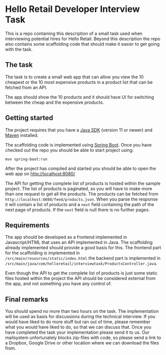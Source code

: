 # Hello Retail Developer Interview Task

This is a repo containing this description of a small task used when interviewing potential hires for Hello Retail. Beyond this description the repo also contains some scaffolding code that should make it easier to get going with the task.

## The task

The task is to create a small web app that can allow you view the 10 cheapest or the 10 most expensive products in a product list that can be fetched from an API. 

The app should show the 10 products and it should have UI for switching between the cheap and the expensive products.

## Getting started

The project requires that you have a [Java SDK](https://jdk.java.net/) (version 11 or newer) and [Maven](https://maven.apache.org/) installed. 

The scaffolding code is implemented using [Spring Boot](https://spring.io/projects/spring-boot). Once you have checked out the repo you should be able to start project using:

    mvn spring-boot:run

After the project has compiled and started you should be able to open the web app on [http://localhost:8080/](http://localhost:8080/)

The API for getting the complete list of products is hosted within the sample project. The list of products is paginated, so you will have to make more than one request to get all the products. The products can be fetched from `http://localhost:8080/feed/products.json`. When you parse the response it will contain a list of products and a `next` field containing the path of the next page of products. If the `next` field is null there is no further pages.

## Requirements

The app should be developed as a frontend implemented in Javascript/HTML that uses an API implemented in Java. The scaffolding already implemented should provide a good basis for this. The frontend part for the scaffolding is implemented in `/src/main/resources/static/index.html` the backend part is implemented in `/src/main/java/com/helloretail/interviewtask/ProductsController.java`.

Even though the API to get the complete list of products is just some static files hosted within the project the API should be considered external from the app, and not something you have any control of.

## Final remarks

You should spend no more than two hours on the task. The implementation will be used as basis for discussions during the technical interview. If you would have liked to do more stuff but ran out of time, please remember what you would have liked to do, so that we can discuss that. Once you have completed the task your implementation please send it to us. Our mailsystem unfortunately blocks zip-files with code, so please send a link to a Dropbox, Google Drive or other location where we can download the files from.
